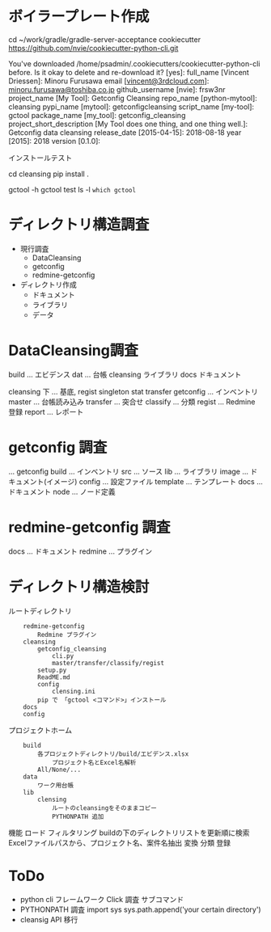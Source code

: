ボイラープレート作成
====================

cd ~/work/gradle/gradle-server-acceptance
cookiecutter https://github.com/nvie/cookiecutter-python-cli.git

You've downloaded /home/psadmin/.cookiecutters/cookiecutter-python-cli before. Is it okay to delete and re-download it? [yes]:
full_name [Vincent Driessen]: Minoru Furusawa
email [vincent@3rdcloud.com]: minoru.furusawa@toshiba.co.jp
github_username [nvie]: frsw3nr
project_name [My Tool]: Getconfig Cleansing
repo_name [python-mytool]: cleansing
pypi_name [mytool]: getconfigcleansing
script_name [my-tool]: gctool
package_name [my_tool]: getconfig_cleansing
project_short_description [My Tool does one thing, and one thing well.]: Getconfig data cleansing
release_date [2015-04-15]: 2018-08-18
year [2015]: 2018
version [0.1.0]:

インストールテスト

cd cleansing
pip install .

gctool -h
gctool test
ls -l `which gctool`


ディレクトリ構造調査
========================

* 現行調査
    * DataCleansing
    * getconfig
    * redmine-getconfig
* ディレクトリ作成
    * ドキュメント
    * ライブラリ
    * データ

DataCleansing調査
=================

build ... エビデンス
dat ... 台帳
cleansing ライブラリ
docs ドキュメント

cleansing 下
 <root>    ... 基底, regist singleton stat transfer
 getconfig ... インベントリ
 master    ... 台帳読み込み
 transfer  ... 突合せ
 classify  ... 分類
 regist    ... Redmine 登録
 report    ... レポート

getconfig 調査
==============

<root> ... getconfig
build    ... インベントリ
src      ... ソース
lib      ... ライブラリ
image    ... ドキュメント(イメージ)
config   ... 設定ファイル
template ... テンプレート
docs     ... ドキュメント
node     ... ノード定義

redmine-getconfig 調査
======================

docs ... ドキュメント
redmine ... プラグイン

ディレクトリ構造検討
====================

ルートディレクトリ

```
    redmine-getconfig
        Redmine プラグイン
    cleansing
        getconfig_cleansing
            cli.py
            master/transfer/classify/regist
        setup.py
        ReadME.md
        config
            clensing.ini
        pip で 「gctool <コマンド>」インストール
    docs
    config
```

プロジェクトホーム

```
    build
        各プロジェクトディレクトリ/build/エビデンス.xlsx
            プロジェクト名とExcel名解析
        All/None/...
    data
        ワーク用台帳
    lib
        clensing
            ルートのcleansingをそのままコピー
            PYTHONPATH 追加
```

機能
    ロード
        フィルタリング
            buildの下のディレクトリリストを更新順に検索
            Excelファイルパスから、プロジェクト名、案件名抽出
    変換
    分類
    登録

ToDo
====

* python cli フレームワーク Click 調査
    サブコマンド
* PYTHONPATH 調査
    import sys
    sys.path.append('your certain directory')
* cleansig API 移行

